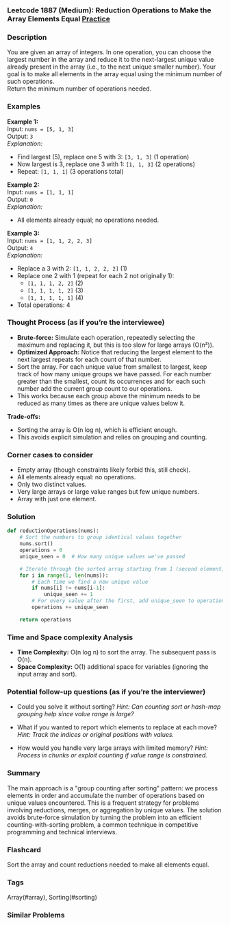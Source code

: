 ### Leetcode 1887 (Medium): Reduction Operations to Make the Array Elements Equal [Practice](https://leetcode.com/problems/reduction-operations-to-make-the-array-elements-equal)

### Description  
You are given an array of integers. In one operation, you can choose the largest number in the array and reduce it to the next-largest unique value already present in the array (i.e., to the next unique smaller number). Your goal is to make all elements in the array equal using the minimum number of such operations.  
Return the minimum number of operations needed.

### Examples  

**Example 1:**  
Input: `nums = [5, 1, 3]`  
Output: `3`  
*Explanation:*
- Find largest (5), replace one 5 with 3: `[3, 1, 3]` (1 operation)
- Now largest is 3, replace one 3 with 1: `[1, 1, 3]` (2 operations)
- Repeat: `[1, 1, 1]` (3 operations total)

**Example 2:**  
Input: `nums = [1, 1, 1]`  
Output: `0`  
*Explanation:*
- All elements already equal; no operations needed.

**Example 3:**  
Input: `nums = [1, 1, 2, 2, 3]`  
Output: `4`  
*Explanation:*
- Replace a 3 with 2: `[1, 1, 2, 2, 2]` (1)
- Replace one 2 with 1 (repeat for each 2 not originally 1):
  - `[1, 1, 1, 2, 2]` (2)
  - `[1, 1, 1, 1, 2]` (3)
  - `[1, 1, 1, 1, 1]` (4)
- Total operations: 4

### Thought Process (as if you’re the interviewee)  
- **Brute-force:** Simulate each operation, repeatedly selecting the maximum and replacing it, but this is too slow for large arrays (O(n²)).
- **Optimized Approach:** Notice that reducing the largest element to the next largest repeats for each count of that number.
- Sort the array. For each unique value from smallest to largest, keep track of how many unique groups we have passed. For each number greater than the smallest, count its occurrences and for each such number add the current group count to our operations.
- This works because each group above the minimum needs to be reduced as many times as there are unique values below it.

**Trade-offs:**  
- Sorting the array is O(n log n), which is efficient enough.
- This avoids explicit simulation and relies on grouping and counting.

### Corner cases to consider  
- Empty array (though constraints likely forbid this, still check).
- All elements already equal: no operations.
- Only two distinct values.
- Very large arrays or large value ranges but few unique numbers.
- Array with just one element.

### Solution

```python
def reductionOperations(nums):
    # Sort the numbers to group identical values together
    nums.sort()
    operations = 0
    unique_seen = 0  # How many unique values we've passed

    # Iterate through the sorted array starting from 1 (second element)
    for i in range(1, len(nums)):
        # Each time we find a new unique value
        if nums[i] != nums[i-1]:
            unique_seen += 1
        # For every value after the first, add unique_seen to operations
        operations += unique_seen

    return operations
```

### Time and Space complexity Analysis  

- **Time Complexity:** O(n log n) to sort the array. The subsequent pass is O(n).
- **Space Complexity:** O(1) additional space for variables (ignoring the input array and sort).

### Potential follow-up questions (as if you’re the interviewer)  

- Could you solve it without sorting?
  *Hint: Can counting sort or hash-map grouping help since value range is large?*

- What if you wanted to report which elements to replace at each move?
  *Hint: Track the indices or original positions with values.*

- How would you handle very large arrays with limited memory?
  *Hint: Process in chunks or exploit counting if value range is constrained.*

### Summary
The main approach is a "group counting after sorting" pattern: we process elements in order and accumulate the number of operations based on unique values encountered. This is a frequent strategy for problems involving reductions, merges, or aggregation by unique values. The solution avoids brute-force simulation by turning the problem into an efficient counting-with-sorting problem, a common technique in competitive programming and technical interviews.


### Flashcard
Sort the array and count reductions needed to make all elements equal.

### Tags
Array(#array), Sorting(#sorting)

### Similar Problems
